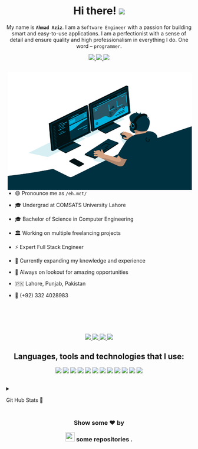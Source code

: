 <h1  align="center">Hi there!

<img  src="https://media.giphy.com/media/hvRJCLFzcasrR4ia7z/giphy.gif"  width="25px"  />

</h1>

  

<p  align="center">My name is <b><code>Ahmad Aziz</code></b>. I am a <code>Software Engineer</code> with a passion for building smart and easy-to-use applications. I am a perfectionist with a sense of detail and ensure quality and high professionalism in everything I do. One word – <code>programmer</code>.</p>

  

<p  align="center">

<a  href="mailto:ahamadaziz7@gmail.com"  target="_blank">

<img  src="https://shields.io/badge/-e--mail-red?style=for-the-badge&logo=gmail&logoColor=fff&labelColor=333"  />

<a  href="https://www.ahmadaziz.me"  target="_blank">

<img  src="https://shields.io/badge/-WEBSITE-2B579A?style=for-the-badge&logo=website&logoColor=fff&labelColor=333"  />

</a>

<a  href="https://github.com/ahmaadaziz?tab=repositories"  target="_blank">

<img  src="https://shields.io/badge/-Github-181717?style=for-the-badge&logo=github&logoColor=fff&labelColor=333"  />

</a>

</p>

  

<h2></h2>

<img  align="right"  alt="GIF"  src="https://raw.githubusercontent.com/ahmaadaziz/ahmaadaziz/main/code.gif"  width="500"  height="320"  />

- 😄 Pronounce me as `/eh.mɛt/`

- 🎓 Undergrad at COMSATS University Lahore

- ‍🎓 Bachelor of Science in Computer Engineering

- 🏛 Working on multiple freelancing projects

- ⚡ Expert Full Stack Engineer

- 🌱 Currently expanding my knowledge and experience

- 🔭 Always on lookout for amazing opportunities

- 🇵🇰 Lahore, Punjab, Pakistan

- 📱 (+92) 332 4028983

  

<br><br><br><br>

  

<div  align="center">


<a  href="https://github.com/ahmaadaziz/"  target="_blank">

<img  src="https://img.shields.io/badge/Github-211F1F?style=for-the-badge&logo=GitHub&logoColor=ffffff">

</a>

<a  href="https://www.linkedin.com/in/ahmadaziz-"  target="_blank">

<img  src="https://img.shields.io/badge/Linkedin-0077B5?style=for-the-badge&logo=Linkedin&logoColor=ffffff">

</a>

<a  href="mailto:ahamadaziz7@gmail.com"  target="_blank">

<img  src="https://img.shields.io/badge/Gmail-D44638?style=for-the-badge&logo=gmail&logoColor=ffffff">

</a>

<a  href="https://wa.me/923324028983?text=%23Github"  target="_blank">

<img  src="https://img.shields.io/badge/Chat-25D366?style=for-the-badge&logo=WhatsApp&logoColor=ffffff">

</a>

</div>

  

<h2></h2>

  

<h2  align="center">Languages, tools and technologies that I use:</h2>

  

<p  align="center">

<img  src="https://img.shields.io/badge/-JavaScript-e3f248?style=flat-square&logo=JavaScript&logoColor=yellow"  />

<img  src="https://img.shields.io/badge/-TypeScript-216186?style=flat-square&logo=TypeScript&logoColor=blue"  />

<img  src="https://img.shields.io/badge/-Node.Js-8fed2e?style=flat-square&logo=node.js&logoColor=green"  />

<img  src="https://img.shields.io/badge/-React-20232a?style=flat-square&logo=React&logoColor=61DAFB"  />

<img  src="https://img.shields.io/badge/-Next.js-000?style=flat-square&logo=Next.js&logoColor=white"  />

<img  src="https://img.shields.io/badge/-Sass-CC6699?style=flat-square&logo=Sass&logoColor=white"  />

<img  src="https://img.shields.io/badge/-webpack-2b3a42?style=flat-square&logo=webpack&logoColor=8DD6F9"  />

<img  src="https://img.shields.io/badge/-styled_components-DB7093?style=flat-square&logo=styled-components&logoColor=white"  />

<img  src="https://img.shields.io/badge/-Git-F05032?style=flat-square&logo=git&logoColor=white"  />

<img  src="https://img.shields.io/badge/-Figma-F24E1E?style=flat-square&logo=Figma&logoColor=white"  />

<img  src="https://img.shields.io/badge/-Docker-2496ED?style=flat-square&logo=Docker&logoColor=white"  />

<img  src="https://img.shields.io/badge/-Prettier-F7B93E?style=flat-square&logo=prettier&logoColor=white"  />

</p>

  

<h2></h2>

  

<details>

<summary>

Git Hub Stats 📝

</summary>

<p>

<center>

<div  align="center">

<img  align="center"  src="https://github-readme-stats.vercel.app/api/top-langs/?username=ahmaadaziz&theme=dark&layout=compact&langs_count=20"/>

</div>

<br>

<div  align="center">

<img  align="center"  src="https://github-readme-stats-alpha-ten-83.vercel.app/api?username=ahmaadaziz&theme=dark"/>

</div>

<br>

<p  align="center">

<img  align="center"  src="https://github-readme-streak-stats.herokuapp.com/?user=ahmaadaziz&theme=dark&hide_border=true"/>

</p>

<p  align="center">

<img  src="https://metrics.lecoq.io/ahmaadaziz"  alt="Github Metrics"  />

</p>

</center>

</p>

</details>

  

<h2></h2>

  

<h3  align="center">

Show some ❤ by

<img  src="https://imgur.com/o7ncZFp.jpg"  height=25px  width=25px> some repositories .

</h3>

  

<h2></h2>


